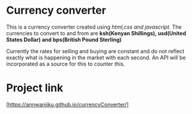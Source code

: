 # Currency converter
This is a currency converter created using _html,css and javascript._
The currencies to convert to and from are **ksh(Kenyan Shillings), usd(United States Dollar) and bps(British Pound Sterling)**

Currently the rates for selling and buying are constant and do not reflect exactly what is happening in the market with each second.
An API will be incorporated as a source for this to counter this.

# Project link
[https://annwanjiku.github.io/currencyConverter/]
